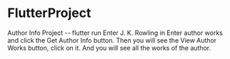 # FlutterProject
 Author Info Project
 -- flutter run
Enter J. K. Rowling in Enter author works and click the Get Author Info button.
Then you will see the View Author Works button, click on it.
And you will see all the works of the author.
